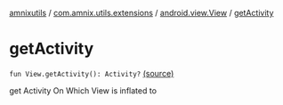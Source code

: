 [amnixutils](../../index.md) / [com.amnix.utils.extensions](../index.md) / [android.view.View](index.md) / [getActivity](./get-activity.md)

# getActivity

`fun View.getActivity(): Activity?` [(source)](https://github.com/AmniX/amnixUtils/tree/master/amnixutils/src/main/java/com/amnix/utils/extensions/ViewExtensions.kt#L154)

get Activity On Which View is inflated to

